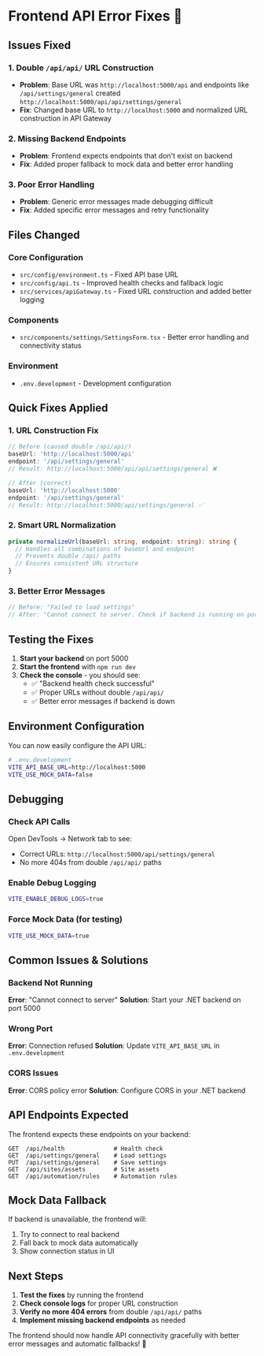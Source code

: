 # Frontend API Error Fixes 🔧

## Issues Fixed

### 1. **Double `/api/api/` URL Construction**
- **Problem**: Base URL was `http://localhost:5000/api` and endpoints like `/api/settings/general` created `http://localhost:5000/api/api/settings/general`
- **Fix**: Changed base URL to `http://localhost:5000` and normalized URL construction in API Gateway

### 2. **Missing Backend Endpoints**
- **Problem**: Frontend expects endpoints that don't exist on backend
- **Fix**: Added proper fallback to mock data and better error handling

### 3. **Poor Error Handling**
- **Problem**: Generic error messages made debugging difficult
- **Fix**: Added specific error messages and retry functionality

## Files Changed

### Core Configuration
- `src/config/environment.ts` - Fixed API base URL
- `src/config/api.ts` - Improved health checks and fallback logic
- `src/services/apiGateway.ts` - Fixed URL construction and added better logging

### Components
- `src/components/settings/SettingsForm.tsx` - Better error handling and connectivity status

### Environment
- `.env.development` - Development configuration

## Quick Fixes Applied

### 1. URL Construction Fix
```typescript
// Before (caused double /api/api/)
baseUrl: 'http://localhost:5000/api'
endpoint: '/api/settings/general'
// Result: http://localhost:5000/api/api/settings/general ❌

// After (correct)
baseUrl: 'http://localhost:5000'
endpoint: '/api/settings/general'  
// Result: http://localhost:5000/api/settings/general ✅
```

### 2. Smart URL Normalization
```typescript
private normalizeUrl(baseUrl: string, endpoint: string): string {
  // Handles all combinations of baseUrl and endpoint
  // Prevents double /api/ paths
  // Ensures consistent URL structure
}
```

### 3. Better Error Messages
```typescript
// Before: "Failed to load settings"
// After: "Cannot connect to server. Check if backend is running on port 5000."
```

## Testing the Fixes

1. **Start your backend** on port 5000
2. **Start the frontend** with `npm run dev`
3. **Check the console** - you should see:
   - ✅ "Backend health check successful"
   - ✅ Proper URLs without double `/api/api/`
   - ✅ Better error messages if backend is down

## Environment Configuration

You can now easily configure the API URL:

```bash
# .env.development
VITE_API_BASE_URL=http://localhost:5000
VITE_USE_MOCK_DATA=false
```

## Debugging

### Check API Calls
Open DevTools → Network tab to see:
- Correct URLs: `http://localhost:5000/api/settings/general`
- No more 404s from double `/api/api/` paths

### Enable Debug Logging
```bash
VITE_ENABLE_DEBUG_LOGS=true
```

### Force Mock Data (for testing)
```bash
VITE_USE_MOCK_DATA=true
```

## Common Issues & Solutions

### Backend Not Running
**Error**: "Cannot connect to server"
**Solution**: Start your .NET backend on port 5000

### Wrong Port
**Error**: Connection refused
**Solution**: Update `VITE_API_BASE_URL` in `.env.development`

### CORS Issues
**Error**: CORS policy error
**Solution**: Configure CORS in your .NET backend

## API Endpoints Expected

The frontend expects these endpoints on your backend:

```
GET  /api/health              # Health check
GET  /api/settings/general    # Load settings
PUT  /api/settings/general    # Save settings
GET  /api/sites/assets        # Site assets
GET  /api/automation/rules    # Automation rules
```

## Mock Data Fallback

If backend is unavailable, the frontend will:
1. Try to connect to real backend
2. Fall back to mock data automatically
3. Show connection status in UI

## Next Steps

1. **Test the fixes** by running the frontend
2. **Check console logs** for proper URL construction
3. **Verify no more 404 errors** from double `/api/api/` paths
4. **Implement missing backend endpoints** as needed

The frontend should now handle API connectivity gracefully with better error messages and automatic fallbacks! 🎉
